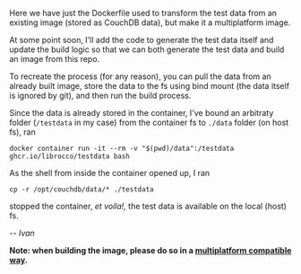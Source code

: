 Here we have just the Dockerfile used to transform the test data from an existing image (stored as CouchDB data), but make it a multiplatform image.

At some point soon, I'll add the code to generate the test data itself and update the build logic so that we can both generate the test data and build an image from this repo.

To recreate the process (for any reason), you can pull the data from an already built image, store the data to the fs using bind mount (the data itself is ignored by git), and then run the build process.

Since the data is already stored in the container, I've bound an arbitraty folder (`/testdata` in my case) from the container fs to `./data` folder (on host fs), ran

```shell
docker container run -it --rm -v "$(pwd)/data":/testdata ghcr.io/librocco/testdata bash
```

As the shell from inside the container opened up, I ran

```shell
cp -r /opt/couchdb/data/* ./testdata
```

stopped the container, _et voila!,_ the test data is available on the local (host) fs.

_-- Ivan_

**Note: when building the image, please do so in a [multiplatform compatible way](../README.md#building-the-images-for-multiplatform-using-buildx).**
